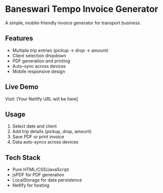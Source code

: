 # Baneswari Tempo Invoice Generator

A simple, mobile-friendly invoice generator for transport business.

## Features
- Multiple trip entries (pickup → drop → amount)
- Client selection dropdown
- PDF generation and printing
- Auto-sync across devices
- Mobile responsive design

## Live Demo
Visit: [Your Netlify URL will be here]

## Usage
1. Select date and client
2. Add trip details (pickup, drop, amount)
3. Save PDF or print invoice
4. Data auto-syncs across devices

## Tech Stack
- Pure HTML/CSS/JavaScript
- jsPDF for PDF generation
- LocalStorage for data persistence
- Netlify for hosting
